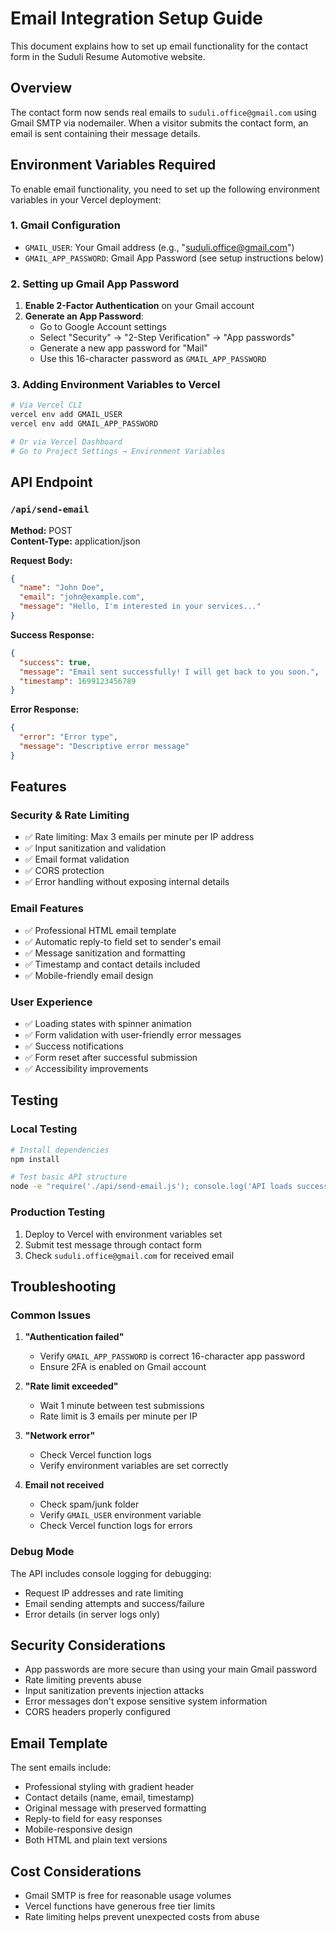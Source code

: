 # Email Integration Setup Guide

This document explains how to set up email functionality for the contact form in the Suduli Resume Automotive website.

## Overview

The contact form now sends real emails to `suduli.office@gmail.com` using Gmail SMTP via nodemailer. When a visitor submits the contact form, an email is sent containing their message details.

## Environment Variables Required

To enable email functionality, you need to set up the following environment variables in your Vercel deployment:

### 1. Gmail Configuration
- `GMAIL_USER`: Your Gmail address (e.g., "suduli.office@gmail.com")
- `GMAIL_APP_PASSWORD`: Gmail App Password (see setup instructions below)

### 2. Setting up Gmail App Password

1. **Enable 2-Factor Authentication** on your Gmail account
2. **Generate an App Password**:
   - Go to Google Account settings
   - Select "Security" → "2-Step Verification" → "App passwords"
   - Generate a new app password for "Mail"
   - Use this 16-character password as `GMAIL_APP_PASSWORD`

### 3. Adding Environment Variables to Vercel

```bash
# Via Vercel CLI
vercel env add GMAIL_USER
vercel env add GMAIL_APP_PASSWORD

# Or via Vercel Dashboard
# Go to Project Settings → Environment Variables
```

## API Endpoint

### `/api/send-email`

**Method:** POST  
**Content-Type:** application/json

**Request Body:**
```json
{
  "name": "John Doe",
  "email": "john@example.com", 
  "message": "Hello, I'm interested in your services..."
}
```

**Success Response:**
```json
{
  "success": true,
  "message": "Email sent successfully! I will get back to you soon.",
  "timestamp": 1699123456789
}
```

**Error Response:**
```json
{
  "error": "Error type",
  "message": "Descriptive error message"
}
```

## Features

### Security & Rate Limiting
- ✅ Rate limiting: Max 3 emails per minute per IP address
- ✅ Input sanitization and validation
- ✅ Email format validation
- ✅ CORS protection
- ✅ Error handling without exposing internal details

### Email Features
- ✅ Professional HTML email template
- ✅ Automatic reply-to field set to sender's email
- ✅ Message sanitization and formatting
- ✅ Timestamp and contact details included
- ✅ Mobile-friendly email design

### User Experience
- ✅ Loading states with spinner animation
- ✅ Form validation with user-friendly error messages
- ✅ Success notifications
- ✅ Form reset after successful submission
- ✅ Accessibility improvements

## Testing

### Local Testing
```bash
# Install dependencies
npm install

# Test basic API structure
node -e "require('./api/send-email.js'); console.log('API loads successfully');"
```

### Production Testing
1. Deploy to Vercel with environment variables set
2. Submit test message through contact form
3. Check `suduli.office@gmail.com` for received email

## Troubleshooting

### Common Issues

1. **"Authentication failed"**
   - Verify `GMAIL_APP_PASSWORD` is correct 16-character app password
   - Ensure 2FA is enabled on Gmail account

2. **"Rate limit exceeded"**
   - Wait 1 minute between test submissions
   - Rate limit is 3 emails per minute per IP

3. **"Network error"**
   - Check Vercel function logs
   - Verify environment variables are set correctly

4. **Email not received**
   - Check spam/junk folder
   - Verify `GMAIL_USER` environment variable
   - Check Vercel function logs for errors

### Debug Mode
The API includes console logging for debugging:
- Request IP addresses and rate limiting
- Email sending attempts and success/failure
- Error details (in server logs only)

## Security Considerations

- App passwords are more secure than using your main Gmail password
- Rate limiting prevents abuse
- Input sanitization prevents injection attacks
- Error messages don't expose sensitive system information
- CORS headers properly configured

## Email Template

The sent emails include:
- Professional styling with gradient header
- Contact details (name, email, timestamp)
- Original message with preserved formatting
- Reply-to field for easy responses
- Mobile-responsive design
- Both HTML and plain text versions

## Cost Considerations

- Gmail SMTP is free for reasonable usage volumes
- Vercel functions have generous free tier limits
- Rate limiting helps prevent unexpected costs from abuse